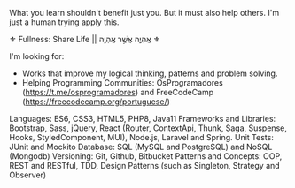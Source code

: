 What you learn shouldn't benefit just you. But it must also help others.
I'm just a human trying apply this.

⚜️ Fullness: Share Life || אֶֽהְיֶ֑ה אֲשֶׁ֣ר אֶֽהְיֶ֖ה ⚜️

I'm looking for:
- Works that improve my logical thinking, patterns and problem solving.
- Helping Programming Communities: OsProgramadores (https://t.me/osprogramadores) and FreeCodeCamp (https://freecodecamp.org/portuguese/)

Languages: ES6, CSS3, HTML5, PHP8, Java11
Frameworks and Libraries: Bootstrap, Sass, jQuery, React (Router, ContextApi, Thunk, Saga, Suspense, Hooks, StyledComponent, MUI), Node.js, Laravel and Spring.
Unit Tests: JUnit and Mockito
Database: SQL (MySQL and PostgreSQL) and NoSQL (Mongodb)
Versioning: Git, Github, Bitbucket
Patterns and Concepts: OOP, REST and RESTful, TDD, Design Patterns (such as Singleton, Strategy and Observer)
